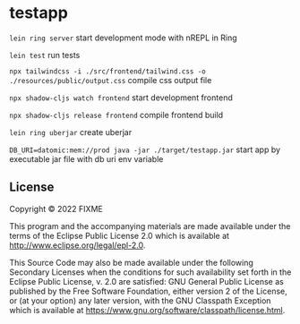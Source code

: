 # testapp

`lein ring server`
start development mode with nREPL in Ring

`lein test`
run tests

`npx tailwindcss -i ./src/frontend/tailwind.css -o ./resources/public/output.css`
compile css output file

`npx shadow-cljs watch frontend`
start development frontend

`npx shadow-cljs release frontend`
compile frontend build

`lein ring uberjar`
create uberjar

`DB_URI=datomic:mem://prod java -jar ./target/testapp.jar`
start app by executable jar file with db uri env variable


## License

Copyright © 2022 FIXME

This program and the accompanying materials are made available under the
terms of the Eclipse Public License 2.0 which is available at
http://www.eclipse.org/legal/epl-2.0.

This Source Code may also be made available under the following Secondary
Licenses when the conditions for such availability set forth in the Eclipse
Public License, v. 2.0 are satisfied: GNU General Public License as published by
the Free Software Foundation, either version 2 of the License, or (at your
option) any later version, with the GNU Classpath Exception which is available
at https://www.gnu.org/software/classpath/license.html.
